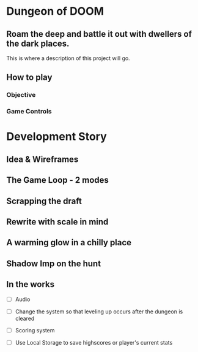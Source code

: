 # Dungeon of DOOM

## Roam the deep and battle it out with dwellers of the dark places.

This is where a description of this project will go.

## How to play

### Objective

### Game Controls


# Development Story

## Idea & Wireframes

## The Game Loop - 2 modes

## Scrapping the draft

## Rewrite with scale in mind

## A warming glow in a chilly place

## Shadow Imp on the hunt

## In the works
- [ ] Audio
- [ ] Change the system so that leveling up occurs after the dungeon is cleared
- [ ] Scoring system
- [ ] Use Local Storage to save highscores or player's current stats

